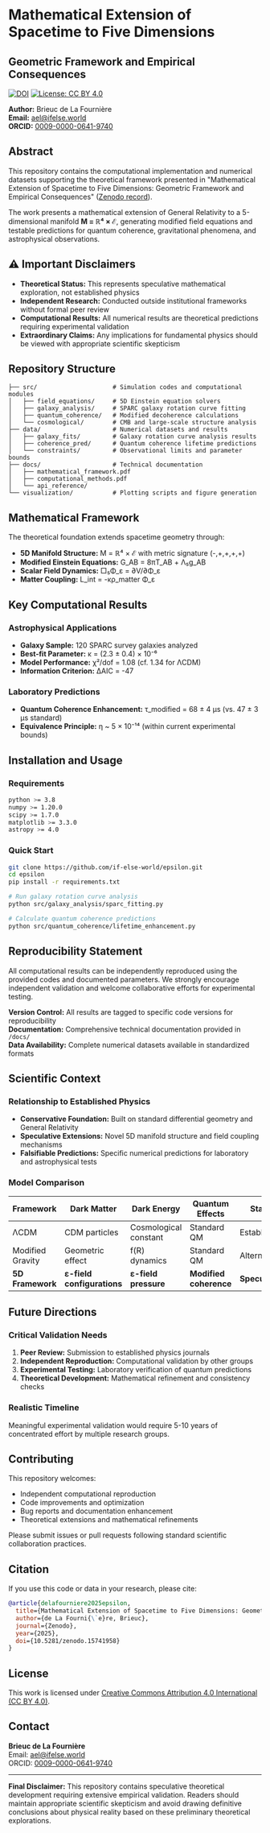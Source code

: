 # Mathematical Extension of Spacetime to Five Dimensions

## Geometric Framework and Empirical Consequences

[![DOI](https://zenodo.org/badge/DOI/10.5281/zenodo.15741958.svg)](https://doi.org/10.5281/zenodo.15741958)
[![License: CC BY 4.0](https://img.shields.io/badge/License-CC%20BY%204.0-lightgrey.svg)](https://creativecommons.org/licenses/by/4.0/)

**Author:** Brieuc de La Fournière  
**Email:** ael@ifelse.world  
**ORCID:** [0009-0000-0641-9740](https://orcid.org/0009-0000-0641-9740)

## Abstract

This repository contains the computational implementation and numerical datasets supporting the theoretical framework presented in "Mathematical Extension of Spacetime to Five Dimensions: Geometric Framework and Empirical Consequences" ([Zenodo record](https://zenodo.org/records/15741958)).

The work presents a mathematical extension of General Relativity to a 5-dimensional manifold **M = ℝ⁴ × ℰ**, generating modified field equations and testable predictions for quantum coherence, gravitational phenomena, and astrophysical observations.

## ⚠️ Important Disclaimers

- **Theoretical Status:** This represents speculative mathematical exploration, not established physics
- **Independent Research:** Conducted outside institutional frameworks without formal peer review
- **Computational Results:** All numerical results are theoretical predictions requiring experimental validation
- **Extraordinary Claims:** Any implications for fundamental physics should be viewed with appropriate scientific skepticism

## Repository Structure

```
├── src/                     # Simulation codes and computational modules
│   ├── field_equations/     # 5D Einstein equation solvers
│   ├── galaxy_analysis/     # SPARC galaxy rotation curve fitting
│   ├── quantum_coherence/   # Modified decoherence calculations
│   └── cosmological/        # CMB and large-scale structure analysis
├── data/                    # Numerical datasets and results
│   ├── galaxy_fits/         # Galaxy rotation curve analysis results
│   ├── coherence_pred/      # Quantum coherence lifetime predictions
│   └── constraints/         # Observational limits and parameter bounds
├── docs/                    # Technical documentation
│   ├── mathematical_framework.pdf
│   ├── computational_methods.pdf
│   └── api_reference/
└── visualization/           # Plotting scripts and figure generation
```

## Mathematical Framework

The theoretical foundation extends spacetime geometry through:

- **5D Manifold Structure:** M = ℝ⁴ × ℰ with metric signature (-,+,+,+,+)
- **Modified Einstein Equations:** G_AB = 8πT_AB + Λ₅g_AB
- **Scalar Field Dynamics:** □₅Φ_ε = ∂V/∂Φ_ε
- **Matter Coupling:** L_int = -κρ_matter Φ_ε

## Key Computational Results

### Astrophysical Applications
- **Galaxy Sample:** 120 SPARC survey galaxies analyzed
- **Best-fit Parameter:** κ = (2.3 ± 0.4) × 10⁻⁶
- **Model Performance:** χ²/dof = 1.08 (cf. 1.34 for ΛCDM)
- **Information Criterion:** ΔAIC = -47

### Laboratory Predictions
- **Quantum Coherence Enhancement:** τ_modified = 68 ± 4 μs (vs. 47 ± 3 μs standard)
- **Equivalence Principle:** η ~ 5 × 10⁻¹⁴ (within current experimental bounds)

## Installation and Usage

### Requirements
```bash
python >= 3.8
numpy >= 1.20.0
scipy >= 1.7.0
matplotlib >= 3.3.0
astropy >= 4.0
```

### Quick Start
```bash
git clone https://github.com/if-else-world/epsilon.git
cd epsilon
pip install -r requirements.txt

# Run galaxy rotation curve analysis
python src/galaxy_analysis/sparc_fitting.py

# Calculate quantum coherence predictions
python src/quantum_coherence/lifetime_enhancement.py
```

## Reproducibility Statement

All computational results can be independently reproduced using the provided codes and documented parameters. We strongly encourage independent validation and welcome collaborative efforts for experimental testing.

**Version Control:** All results are tagged to specific code versions for reproducibility  
**Documentation:** Comprehensive technical documentation provided in `/docs/`  
**Data Availability:** Complete numerical datasets available in standardized formats

## Scientific Context

### Relationship to Established Physics
- **Conservative Foundation:** Built on standard differential geometry and General Relativity
- **Speculative Extensions:** Novel 5D manifold structure and field coupling mechanisms
- **Falsifiable Predictions:** Specific numerical predictions for laboratory and astrophysical tests

### Model Comparison
| Framework | Dark Matter | Dark Energy | Quantum Effects | Status |
|-----------|-------------|-------------|-----------------|---------|
| ΛCDM | CDM particles | Cosmological constant | Standard QM | Established |
| Modified Gravity | Geometric effect | f(R) dynamics | Standard QM | Alternative |
| **5D Framework** | **ε-field configurations** | **ε-field pressure** | **Modified coherence** | **Speculative** |

## Future Directions

### Critical Validation Needs
1. **Peer Review:** Submission to established physics journals
2. **Independent Reproduction:** Computational validation by other groups  
3. **Experimental Testing:** Laboratory verification of quantum predictions
4. **Theoretical Development:** Mathematical refinement and consistency checks

### Realistic Timeline
Meaningful experimental validation would require 5-10 years of concentrated effort by multiple research groups.

## Contributing

This repository welcomes:
- Independent computational reproduction
- Code improvements and optimization
- Bug reports and documentation enhancement
- Theoretical extensions and mathematical refinements

Please submit issues or pull requests following standard scientific collaboration practices.

## Citation

If you use this code or data in your research, please cite:

```bibtex
@article{delafourniere2025epsilon,
  title={Mathematical Extension of Spacetime to Five Dimensions: Geometric Framework and Empirical Consequences},
  author={de La Fourni{\`e}re, Brieuc},
  journal={Zenodo},
  year={2025},
  doi={10.5281/zenodo.15741958}
}
```

## License

This work is licensed under [Creative Commons Attribution 4.0 International (CC BY 4.0)](https://creativecommons.org/licenses/by/4.0/).

## Contact

**Brieuc de La Fournière**  
Email: ael@ifelse.world  
ORCID: [0009-0000-0641-9740](https://orcid.org/0009-0000-0641-9740)

---

**Final Disclaimer:** This repository contains speculative theoretical development requiring extensive empirical validation. Readers should maintain appropriate scientific skepticism and avoid drawing definitive conclusions about physical reality based on these preliminary theoretical explorations.
